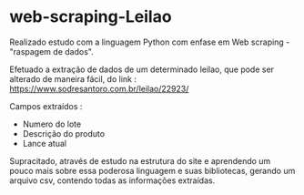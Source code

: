 # web-scraping-Leilao

Realizado estudo com a linguagem Python com enfase em Web scraping - "raspagem de dados". 

Efetuado a extração de dados de um determinado leilao, que pode ser alterado de maneira fácil, do link : https://www.sodresantoro.com.br/leilao/22923/

Campos extraídos : 

- Numero do lote
- Descrição do produto
- Lance atual


Supracitado, através de estudo na estrutura do site e aprendendo um pouco mais sobre essa poderosa linguagem e suas bibliotecas, gerando um arquivo csv, contendo todas as informações extraídas.

